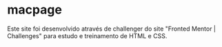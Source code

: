 # macpage
Este site foi desenvolvido através de challenger do site "Fronted Mentor  |  Challenges" para estudo e treinamento de HTML e CSS.
